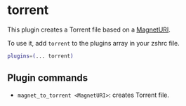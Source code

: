 # torrent

This plugin creates a Torrent file based on a [MagnetURI](https://en.wikipedia.org/wiki/Magnet_URI_scheme).

To use it, add `torrent` to the plugins array in your zshrc file.

```zsh
plugins=(... torrent)
```

## Plugin commands

- `magnet_to_torrent <MagnetURI>`: creates Torrent file.
